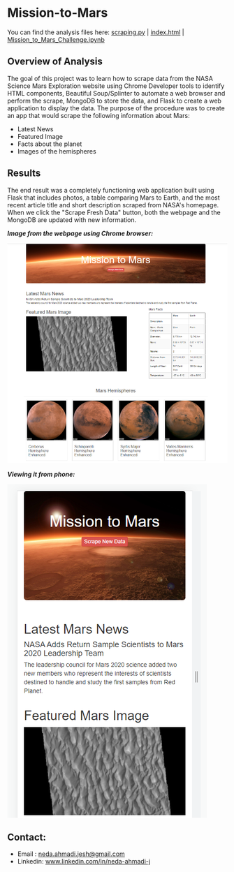 # Mission-to-Mars
You can find the analysis files here: [scraping.py](https://github.com/NedaAJ/Mission-to-Mars/blob/main/scraping.py) | [index.html](https://github.com/NedaAJ/Mission-to-Mars/blob/main/templates/index.html) | [Mission_to_Mars_Challenge.ipynb](https://github.com/NedaAJ/Mission-to-Mars/blob/main/Mission_to_Mars_Challenge.ipynb)

## Overview of Analysis
The goal of this project was to learn how to scrape data from the NASA Science Mars Exploration website using Chrome Developer tools to identify HTML components, Beautiful Soup/Splinter to automate a web browser and perform the scrape, MongoDB to store the data, and Flask to create a web application to display the data. The purpose of the procedure was to create an app that would scrape the following information about Mars:
- Latest News
- Featured Image
- Facts about the planet
- Images of the hemispheres

## Results

The end result was a completely functioning web application built using Flask that includes photos, a table comparing Mars to Earth, and the most recent article title and short description scraped from NASA's homepage. When we click the "Scrape Fresh Data" button, both the webpage and the MongoDB are updated with new information.

***Image from the webpage using Chrome browser:***

![Mars_Hemispheres.PNG](Resources/Mars_Hemispheres.PNG)

***Viewing it from phone:***

![Mobile-version.PNG](Resources/Mobile-version.PNG
)

## Contact:
- Email : [neda.ahmadi.jesh@gmail.com](mailto:neda.ahmadi.jesh@gmail.com?subject=[GitHub]%20Source%20Han%20Sans)
- Linkedin: www.linkedin.com/in/neda-ahmadi-j
